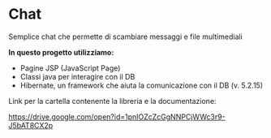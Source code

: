 # Chat
Semplice chat che permette di scambiare messaggi e file multimediali

<b>In questo progetto utilizziamo:</b> 
- Pagine JSP (JavaScript Page) 
- Classi java per interagire con il DB
- Hibernate, un framework che aiuta la comunicazione con il DB (v. 5.2.15)

Link per la cartella contenente la libreria e la documentazione:

https://drive.google.com/open?id=1pnIOZcZcGgNNPCjWWc3r9-J5bAT8CX2p
